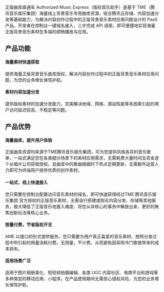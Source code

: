 正版曲库直通车 Authorized Music Express（版权音乐助手）是基于 TME（腾讯音乐娱乐集团）海量线上背景音乐专用曲库资源，结合腾讯云存储，内容加速分发等基础能力，为解决内容创作过程中的正版背景音乐素材应用问题设计的 PaaS 产品。开发者在控制台一键域名接入，三步完成 API 调用，即可便捷地实现海量正版背景音乐素材在多端的顺畅播放与应用。

## 产品功能

#### 海量素材快速获取

提供海量正版背景音乐曲库授权，解决内容创作过程中的正版背景音乐素材应用问题，为您的业务增长保驾护航。

#### 素材内容加速分发

提供版权素材的加速分发能力，完美解决地域、网络、源站性能等多因素引起的用户访问延迟较高、不稳定等问题。




## 产品优势

#### 海量曲库，提升用户体验

正版曲库资源均来源于TME腾讯音乐娱乐集团，可为您提供风格各异的音乐歌单，一站式满足您在各类细分场景下的素材应用需求，无需耗费大量时间及资金逐个从唱片公司获取授权。且曲库中的歌曲根据时下热点定期更新，无需额外运营人力即可为终端用户提供优质的创作素材。

#### 一站式，线上快速接入

您只需要在控制台配置访问音乐素材的域名，即可快速获得经过TME 腾讯音乐娱乐集团 官方授权的正版音乐素材，无需自行搭建或购买内容分发、存储等其他服务，极大降低了正版音乐地接入难度，将您从非核心的事务中解放出来，更好的聚焦创新玩法等核心业务。

#### 按量付费，节省版权开支

AME 以接口的形式提供服务，您只需要为用户真正喜爱的音乐素材，按照分发过程中所引起的用量消耗付费。无用量，不计费。从而避免因采购冷门歌曲带来的成本损失。

#### 适用场景广泛

适用于图片相册美化、短视频拍摄编辑、各类 UGC 内容社区、电商平台和游戏等多种类型的移动应用、小程序。在产品使用期间无需担心侵权风险，为您的业务增长保驾护航。
